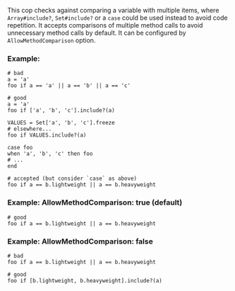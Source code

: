 This cop checks against comparing a variable with multiple items, where
`Array#include?`, `Set#include?` or a `case` could be used instead
to avoid code repetition.
It accepts comparisons of multiple method calls to avoid unnecessary method calls
by default. It can be configured by `AllowMethodComparison` option.

### Example:
    # bad
    a = 'a'
    foo if a == 'a' || a == 'b' || a == 'c'

    # good
    a = 'a'
    foo if ['a', 'b', 'c'].include?(a)

    VALUES = Set['a', 'b', 'c'].freeze
    # elsewhere...
    foo if VALUES.include?(a)

    case foo
    when 'a', 'b', 'c' then foo
    # ...
    end

    # accepted (but consider `case` as above)
    foo if a == b.lightweight || a == b.heavyweight

### Example: AllowMethodComparison: true (default)
    # good
    foo if a == b.lightweight || a == b.heavyweight

### Example: AllowMethodComparison: false
    # bad
    foo if a == b.lightweight || a == b.heavyweight

    # good
    foo if [b.lightweight, b.heavyweight].include?(a)
